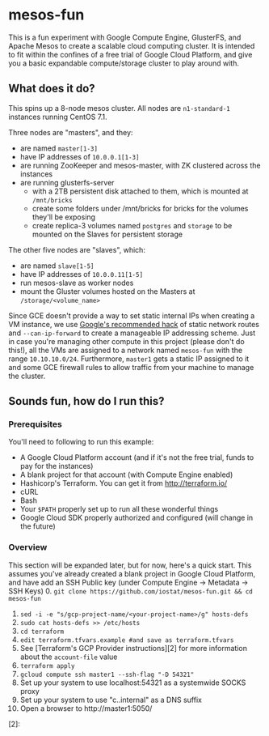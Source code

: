 # mesos-fun
This is a fun experiment with Google Compute Engine, GlusterFS, and Apache Mesos to create a scalable cloud computing cluster.
It is intended to fit within the confines of a free trial of Google Cloud Platform, and give you a basic expandable compute/storage
cluster to play around with.

## What does it do?
This spins up a 8-node mesos cluster. All nodes are `n1-standard-1` instances running CentOS 7.1.

Three nodes are "masters", and they:
 * are named `master[1-3]`
 * have IP addresses of `10.0.0.1[1-3]`
 * are running ZooKeeper and mesos-master, with ZK clustered across the instances
 * are running glusterfs-server
   *  with a 2TB persistent disk attached to them, which is mounted at `/mnt/bricks`
   *  create some folders under /mnt/bricks for bricks for the volumes they'll be exposing
   *  create replica-3 volumes named `postgres` and `storage` to be mounted on the Slaves for persistent storage

The other five nodes are "slaves", which:
  * are named `slave[1-5]`
  * have IP addresses of `10.0.0.11[1-5]`
  * run mesos-slave as worker nodes 
  * mount the Gluster volumes hosted on the Masters at `/storage/<volume_name>`

Since GCE doesn't provide a way to set static internal IPs when creating a VM instance, we use [Google's recommended hack][1] of static network routes and `--can-ip-forward` to create a manageable IP addressing scheme. Just in case you're managing other compute in this project (please don't do this!), all the VMs are assigned to a network named `mesos-fun` with the range `10.10.10.0/24`. Furthermore, `master1` gets a static IP assigned to it and some GCE firewall rules to allow traffic from your machine to manage the cluster.

## Sounds fun, how do I run this?
### Prerequisites
You'll need to following to run this example:
  * A Google Cloud Platform account (and if it's not the free trial, funds to pay for the instances)
  * A blank project for that account (with Compute Engine enabled)
  * Hashicorp's Terraform. You can get it from http://terraform.io/
  * cURL
  * Bash
  * Your `$PATH` properly set up to run all these wonderful things
  * Google Cloud SDK properly authorized and configured (will change in the future)

### Overview
This section will be expanded later, but for now, here's a quick start. This assumes you've already created a blank project in Google Cloud Platform, and have add an SSH Public key (under Compute Engine -> Metadata -> SSH Keys) 
  0. `git clone https://github.com/iostat/mesos-fun.git && cd mesos-fun`
  1. `sed -i -e "s/gcp-project-name/<your-project-name>/g" hosts-defs`
  2. `sudo cat hosts-defs >> /etc/hosts`
  3. `cd terraform`
  4. `edit terraform.tfvars.example #and save as terraform.tfvars`
  5. See [Terraform's GCP Provider instructions][2] for more information about the `account-file` value
  6. `terraform apply`
  7. `gcloud compute ssh master1 --ssh-flag "-D 54321"`
  8. Set up your system to use localhost:54321 as a systemwide SOCKS proxy
  9. Set up your system to use "c.<your-project-name>.internal" as a DNS suffix
  10. Open a browser to http://master1:5050/


<!-- References -->
[1]: https://cloud.google.com/compute/docs/instances-and-network#staticnetworkaddress
[2]: 
